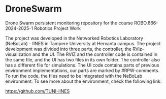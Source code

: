 # DroneSwarm
Drone Swarm persistent monitoring repository for the course ROBO.666-2024-2025-1 Robotics Project Work

The project was developed in the Networked Robotics Laboratory (NeBoLab) - IINES in Tampere University at Hervanta campus. The project development was divided into three parts, the controller, the RViz-visualization and the UI.
The RVIZ and the controller code is contained in the same file, and the UI has two files in its own folder. The controller also has a different file for simulations. The UI code contains parts of previous environment implementations, our parts are marked by #RPW-comments. To run the code, the files need to be integrated with the NeBoLab environment. To see more about the environment, check the following link:

https://github.com/TUNI-IINES
